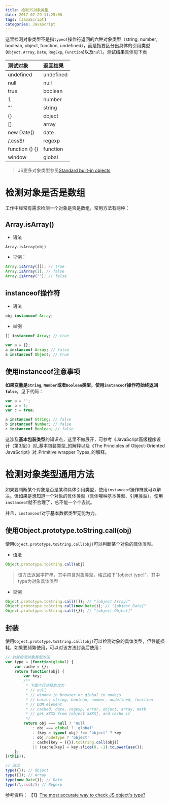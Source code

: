 ```yaml
---
title: 检测JS对象类型
date: 2017-07-29 11:25:08
tags: [JavaScript]
categories: JavaScript
---
```


这里检测对象类型不是指`typeof`操作符返回的六种对象类型（string, number, boolean, object, function, undefined），而是指要区分出具体的引用类型(`Object`, `Array`, `Date`, `RegExp`, `Function`)以及`null`。测试结果具体见下表

| 测试对象           | 返回结果      |
|:---------------|:----------|
| undefined      | undefined |
| null           | null      |
| true           | boolean   |
| 1              | number    |
| ""             | string    |
| {}             | object    |
| []             | array     |
| new Date()     | date      |
| /\.css$/       | regexp    |
| function () {} | function  |
| window         | global    |

> JS更多对象类型参见[Standard built-in objects](https://developer.mozilla.org/en-US/docs/Web/JavaScript/Reference/Global_Objects)

# 检测对象是否是数组

工作中经常有需求检测一个对象是否是数组，常用方法有两种：

## Array.isArray()

- 语法

```
Array.isArray(obj)
```

- 举例：

```js
Array.isArray([]); // true
Array.isArray(1); // false
Array.isArray(""); // false
```

## instanceof操作符

- 语法

```js
obj instanceof Array; 
```

- 举例

```js
[] instanceof Array; // true

var a = {};
a instanceof Array; // false
a instanceof Object; // true
```

## 使用instanceof注意事项

**如果变量是`String`, `Number`或者`Boolean`类型，使用`instanceof`操作符始终返回`false`**，见下代码：

```js
var a = '';
var b = 1;
var c = true;

a instanceof String; // false
b instanceof Number; // false
c instanceof Boolean; // false
```

这涉及**基本包装类型**的知识点，这里不做展开，可参考《JavaScript高级程序设计（第3版）》对_基本包装类型_的解释以及《The Principles of Object-Oriented JavaScript》对_Primitive wrapper Types_的解释。  

# 检测对象类型通用方法

如果要判断某个对象是否是某种具体引用类型，使用`instanceof`操作符就可以解决。但如果是想知道一个对象的具体类型（具体哪种基本类型、引用类型），使用`instanceof`就不合理了，总不能一个个去试。

并且，`instanceof`对于基本数据类型无能为力。

## 使用Object.prototype.toString.call(obj)

使用`Object.prototype.toString.call(obj)`可以判断某个对象的具体类型。

- 语法

```js
Object.prototype.toString.call(obj)
```

> 该方法返回字符串，其中包含对象类型，格式如下"[object type]"，其中type为对象具体类型

- 举例

```js
Object.prototype.toString.call([]); // "[object Array]" 
Object.prototype.toString.call(new Date()); // "[object Date]" 
Object.prototype.toString.call({}); // "[object Object]" 
```

## 封装

使用`Object.prototype.toString.call(obj)`可以检测对象的具体类型，但性能损耗，如果要频繁使用，可以对该方法封装后使用：

```js
// 封装检测对象类型方法
var type = (function(global) {
    var cache = {};
    return function(obj) {
        var key;
        /**
         * 下面六行注释依次为
         * // null
         * // window in browser or global in nodejs
         * // basic: string, boolean, number, undefined, function
         * // DOM element
         * // cached. date, regexp, error, object, array, math
         * // get XXXX from [object XXXX], and cache it
         */
        return obj === null ? 'null'
            : obj === global ? 'global'
            : (key = typeof obj) !== 'object' ? key
            : obj.nodeType ? 'object'
            : cache[key = ({}).toString.call(obj)]
            || (cache[key] = key.slice(8, -1).toLowerCase());
    };
}(this));
```

```js
// 测试
type({}); // Object
type([]); // Array
type(new Date()); // Date
type(/\.css$/); // Regexp
```

参考资料：
【1】[The most accurate way to check JS object's type?](https://stackoverflow.com/questions/7893776/the-most-accurate-way-to-check-js-objects-type)